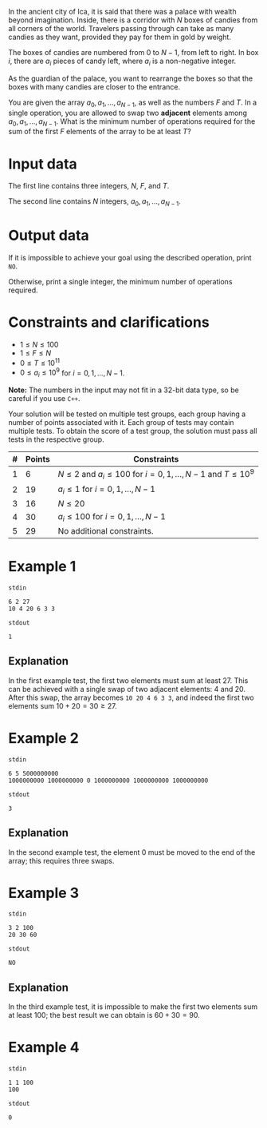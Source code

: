 In the ancient city of Ica, it is said that there was a palace with wealth beyond imagination. Inside, there is a corridor with $N$ boxes of candies from all corners of the world. Travelers passing through can take as many candies as they want, provided they pay for them in gold by weight.

The boxes of candies are numbered from $0$ to $N - 1$, from left to right. In box $i$, there are $a_i$ pieces of candy left, where $a_i$ is a non-negative integer.

As the guardian of the palace, you want to rearrange the boxes so that the boxes with many candies are closer to the entrance.

You are given the array $a_0, a_1, \ldots, a_{N - 1}$, as well as the numbers $F$ and $T$. In a single operation, you are allowed to swap two **adjacent** elements among $a_0, a_1, \ldots, a_{N - 1}$. What is the minimum number of operations required for the sum of the first $F$ elements of the array to be at least $T$?

# Input data

The first line contains three integers, $N$, $F$, and $T$.

The second line contains $N$ integers, $a_0, a_1, \ldots, a_{N - 1}$.

# Output data

If it is impossible to achieve your goal using the described operation, print `NO`.

Otherwise, print a single integer, the minimum number of operations required.

# Constraints and clarifications

* $1 \leq N \leq 100$
* $1 \leq F \leq N$
* $0 \leq T \leq 10^{11}$
* $0 \leq a_i \leq 10^9$ for $i = 0, 1, ..., N - 1$.

**Note:** The numbers in the input may not fit in a $32$-bit data type, so be careful if you use `C++`.

Your solution will be tested on multiple test groups, each group having a number of points associated with it. Each group of tests may contain multiple tests. To obtain the score of a test group, the solution must pass all tests in the respective group.

| # | Points | Constraints          |
| - | ------- | ------------------- |
| 1 | 6       | $N \leq 2$ and $a_i \leq 100$ for $i = 0, 1, \ldots, N - 1$ and $T \leq 10^9$|
| 2 | 19      | $a_i \leq 1$ for $i = 0, 1, \ldots, N - 1$      |
| 3 | 16      | $N \leq 20$    |
| 4 | 30      | $a_i \leq 100$ for $i = 0, 1, \ldots, N - 1$    |
| 5 | 29      | No additional constraints.      |

# Example 1

`stdin`
```
6 2 27
10 4 20 6 3 3
```

`stdout`
```
1
```

## Explanation

In the first example test, the first two elements must sum at least $27$. This can be achieved with a single swap of two adjacent elements: $4$ and $20$. After this swap, the array becomes `10 20 4 6 3 3`, and indeed the first two elements sum $10 + 20 = 30 \geq 27$.

# Example 2

`stdin`
```
6 5 5000000000
1000000000 1000000000 0 1000000000 1000000000 1000000000
```

`stdout`
```
3
```

## Explanation

In the second example test, the element $0$ must be moved to the end of the array; this requires three swaps.

# Example 3

`stdin`
```
3 2 100
20 30 60
```

`stdout`
```
NO
```

## Explanation

In the third example test, it is impossible to make the first two elements sum at least $100$; the best result we can obtain is $60 + 30 = 90$.

# Example 4

`stdin`
```
1 1 100
100
```

`stdout`
```
0
```
